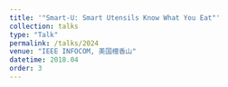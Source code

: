 ```yaml
---
title: '"Smart-U: Smart Utensils Know What You Eat"'
collection: talks
type: "Talk"
permalink: /talks/2024
venue: "IEEE INFOCOM, 美国檀香山"
datetime: 2018.04
order: 3
---
```

